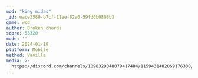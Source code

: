```yaml
---
mod: "king midas"
_id: eace3580-b7cf-11ee-82a0-59fd0b0808b3
game: wcd
author: Broken chords
score: 53320
mode: ''
date: 2024-01-19
platform: Mobile
method: Vanilla
media: >-
  https://discord.com/channels/1098329048079417404/1159431402069176330/1198252054477549638
---
```



